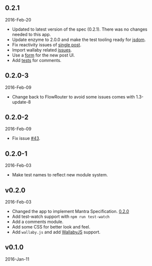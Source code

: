 ## 0.2.1
2016-Feb-20

* Updated to latest version of the spec (0.2.1). There was no changes needed to this app.
* Update enzyme to 2.0.0 and make the test tooling ready for [jsdom](https://github.com/tmpvar/jsdom).
* Fix reactivity issues of [single post](https://github.com/mantrajs/mantra-sample-blog-app/issues/48).
* Import wallaby related [issues](https://github.com/mantrajs/mantra-sample-blog-app/pull/62).
* Use a [form](https://github.com/mantrajs/mantra-sample-blog-app/pull/61) for the new post UI.
* Add [tests](https://github.com/mantrajs/mantra-sample-blog-app/pull/50) for comments.

## 0.2.0-3
2016-Feb-09

* Change back to FlowRouter to avoid some issues comes with 1.3-update-8

## 0.2.0-2
2016-Feb-09

* Fix issue [#43](https://github.com/mantrajs/mantra-sample-blog-app/issues/43).

## 0.2.0-1
2016-Feb-03

* Make test names to reflect new module system.

## v0.2.0
2016-Feb-03

* Changed the app to implement Mantra Specification. [0.2.0](https://github.com/kadirahq/mantra/tree/v0.2.0)
* Add test-watch support with `npm run test-watch`
* Add a comments module.
* Add some CSS for better look and feel.
* Add `wallaby.js` and add [WallabyJS](http://wallabyjs.com/) support.

## v0.1.0
2016-Jan-11
